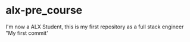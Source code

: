 # alx-pre_course
I'm now a ALX Student, this is my first repository as a full stack engineer
"My first commit'

